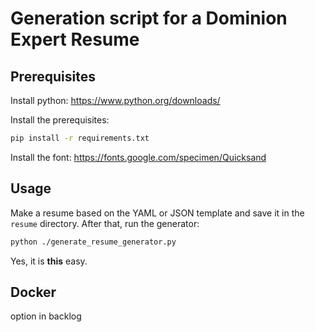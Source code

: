 # Generation script for a Dominion Expert Resume

## Prerequisites

Install python: <https://www.python.org/downloads/>

Install the prerequisites:

``` bash
pip install -r requirements.txt
```

Install the font: <https://fonts.google.com/specimen/Quicksand>

## Usage

Make a resume based on the YAML or JSON template and save it in the `resume` directory.
After that, run the generator:

``` bash
python ./generate_resume_generator.py
```

Yes, it is __this__ easy.

## Docker

option in backlog